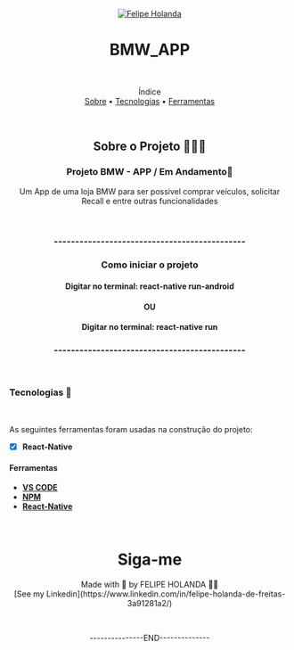 <p align="center">
   <a href="https://www.linkedin.com/in/felipe-holanda-de-freitas-3a91281a2/">
      <img alt="Felipe Holanda" src="https://img.shields.io/badge/-Felipe Holanda-blue?style=flat&logo=Linkedin&logoColor=bluee" />
   </a>
</p>

<h1 align="center">BMW_APP</h1>

<br>

<p align="center">Índice<br>
<a href="#-sobre-o-projeto-">Sobre</a> •
<a href="#Tecnologias-">Tecnologias</a> •
<a href="#Ferramentas">Ferramentas</a></p>

<br>

<h2 align="center"> Sobre o Projeto 👨🏻‍💻</h2>
<h3 align="center">Projeto BMW - APP / Em Andamento🚀</h3>
<p align="center">Um App de uma loja BMW para ser possivel comprar veículos, solicitar Recall e entre outras funcionalidades</p>

<br>

<h3 align="center">---------------------------------------------</h3>
<h3 align="center">Como iniciar o projeto</h3>
<h4 align="center">Digitar no terminal: react-native run-android </h4>
<h4 align="center">OU</h4>
<h4 align="center">Digitar no terminal: react-native run </h4>
<h3 align="center">---------------------------------------------</h3>

<br>

### Tecnologias 🚀

<br>

  As seguintes ferramentas foram usadas na construção do projeto:

  - [x] **React-Native**

#### Ferramentas

  - [**VS CODE**](https://code.visualstudio.com/)
  - [**NPM**](https://npm.dev/)
  - [**React-Native**](https://npm.dev/)

<br>

  <h1 align="center">Siga-me</h1>
  <p align="center">Made with 💜 by FELIPE HOLANDA 👋🏻 <br>[See my Linkedin](https://www.linkedin.com/in/felipe-holanda-de-freitas-3a91281a2/)</p>
  
  <br>
  
   <p align="center">---------------END--------------</p>
